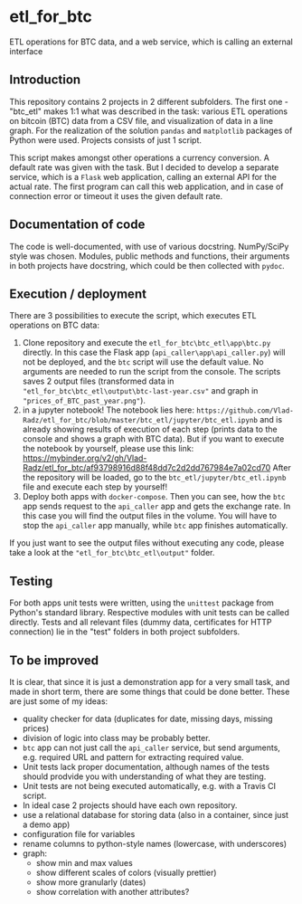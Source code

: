 # etl_for_btc
ETL operations for BTC data, and a web service, which is calling an external interface

## Introduction
This repository contains 2 projects in 2 different subfolders. The first one - "btc_etl" makes 1:1 what was described in the task: 
various ETL operations on bitcoin (BTC) data from a CSV file, and visualization of data in a line graph. For the realization of the solution `pandas` and `matplotlib` packages of Python were used. Projects consists of just 1 script.

This script makes amongst other operations a currency conversion. A default rate was given with the task. But I decided to develop a separate service, which is a `Flask` web application, calling an external API for the actual rate. The first program can call this web application, and in case of connection error or timeout it uses the given default rate.

## Documentation of code 
The code is well-documented, with use of various docstring. NumPy/SciPy style was chosen. Modules, public methods and functions, their arguments in both projects have docstring, which could be then collected with `pydoc`. 

## Execution / deployment
There are 3 possibilities to execute the script, which executes ETL operations on BTC data: 

1. Clone repository and execute the `etl_for_btc\btc_etl\app\btc.py` directly. In this case the Flask app (`api_caller\app\api_caller.py`) will not be deployed, and the `btc` script will use the default value. No arguments are needed to run the script from the console. The scripts saves 2 output files (transformed data in `"etl_for_btc\btc_etl\output\btc-last-year.csv"` and graph in `"prices_of_BTC_past_year.png"`).
2. in a jupyter notebook! The notebook lies here: `https://github.com/Vlad-Radz/etl_for_btc/blob/master/btc_etl/jupyter/btc_etl.ipynb` and is already showing results of execution of each step (prints data to the console and shows a graph with BTC data). But if you want to execute the notebook by yourself, please use this link: https://mybinder.org/v2/gh/Vlad-Radz/etl_for_btc/af93798916d88f48dd7c2d2dd767984e7a02cd70 After the repository will be loaded, go to the `btc_etl/jupyter/btc_etl.ipynb` file and execute each step by yourself!
3. Deploy both apps with `docker-compose`. Then you can see, how the `btc` app sends request to the `api_caller` app and gets the exchange rate. In this case you will find the output files in the volume. You will have to stop the `api_caller` app manually, while `btc` app finishes automatically.

If you just want to see the output files without executing any code, please take a look at the `"etl_for_btc\btc_etl\output"` folder.

## Testing
For both apps unit tests were written, using the `unittest` package from Python's standard library. Respective modules with unit tests can be called directly. Tests and all relevant files (dummy data, certificates for HTTP connection) lie in the "test" folders in both project subfolders. 

## To be improved 
It is clear, that since it is just a demonstration app for a very small task, and made in short term, there are some things that could be done better. These are just some of my ideas: 
- quality checker for data (duplicates for date, missing days, missing prices)
- division of logic into class may be probably better.
- `btc` app can not just call the `api_caller` service, but send arguments, e.g. required URL and pattern for extracting required value.
- Unit tests lack proper documentation, although names of the tests should prodvide you with understanding of what they are testing.
- Unit tests are not being executed automatically, e.g. with a Travis CI script.
- In ideal case 2 projects should have each own repository. 
- use a relational database for storing data (also in a container, since just a demo app)
- configuration file for variables 
- rename columns to python-style names (lowercase, with underscores)
- graph: 
  - show min and max values
  - show different scales of colors (visually prettier)
  - show more granularly (dates)
  - show correlation with another attributes?
